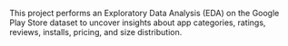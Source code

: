 This project performs an Exploratory Data Analysis (EDA) on the Google Play Store dataset to uncover insights about app categories, ratings, reviews, installs, pricing, and size distribution.
